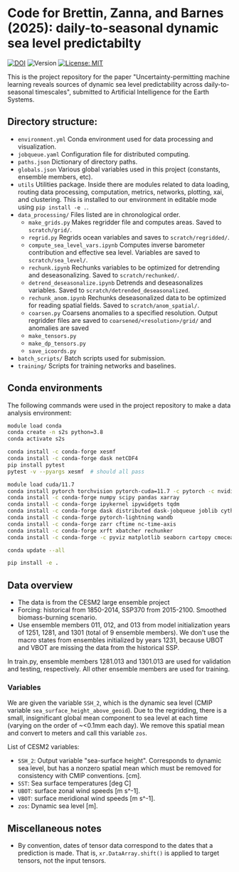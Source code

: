 # Code for Brettin, Zanna, and Barnes (2025): daily-to-seasonal dynamic sea level predictabilty
[![DOI](https://zenodo.org/badge/932964120.svg)](https://doi.org/10.5281/zenodo.14873345)
![Version](https://img.shields.io/badge/version-1.0.0-blue)
[![License: MIT](https://img.shields.io/badge/License-MIT-yellow.svg)](https://github.com/andrewbrettin/zos_predictability_aies/blob/main/LICENSE.md)

This is the project repository for the paper "Uncertainty-permitting machine learning reveals sources of dynamic sea level predictability across daily-to-seasonal timescales", submitted to Artificial Intelligence for the Earth Systems.

<!-- Preprint:  -->

## Directory structure:
* `environment.yml`  Conda environment used for data processing and visualization.
* `jobqueue.yaml`  Configuration file for distributed computing.
* `paths.json`  Dictionary of directory paths.
* `globals.json`  Various global variables used in this project (constants, ensemble members, etc).
* `utils`  Utilities package. Inside there are modules related to data loading, routing data processing, computation, metrics, networks, plotting, xai, and clustering. This is installed to our environment in editable mode using `pip install -e .`.
* `data_processing/` Files listed are in chronological order.
  - `make_grids.py` Makes regridder file and computes areas. Saved to `scratch/grid/`.
  - `regrid.py` Regrids ocean variables and saves to `scratch/regridded/`.
  - `compute_sea_level_vars.ipynb` Computes inverse barometer contribution and effective sea level. Variables are saved to `scratch/sea_level/`.
  - `rechunk.ipynb` Rechunks variables to be optimized for detrending and deseasonalizing. Saved to `scratch/rechunked/`.
  - `detrend_deseasonalize.ipynb` Detrends and deseasonalizes variables. Saved to `scratch/detrended_deseasonalized`.
  - `rechunk_anom.ipynb` Rechunks deseasonalized data to be optimized for reading spatial fields. Saved to `scratch/anom_spatial/`.
  - `coarsen.py` Coarsens anomalies to a specified resolution. Output regridder files are saved to `coarsened/<resolution>/grid/` and anomalies are saved
  - `make_tensors.py`
  - `make_dp_tensors.py`
  - `save_icoords.py`
* `batch_scripts/` Batch scripts used for submission.
* `training/` Scripts for training networks and baselines.

## Conda environments
The following commands were used in the project repository to make a data analysis environment:

```bash
module load conda
conda create -n s2s python=3.8
conda activate s2s

conda install -c conda-forge xesmf 
conda install -c conda-forge dask netCDF4
pip install pytest
pytest -v --pyargs xesmf  # should all pass

module load cuda/11.7
conda install pytorch torchvision pytorch-cuda=11.7 -c pytorch -c nvidia
conda install -c conda-forge numpy scipy pandas xarray
conda install -c conda-forge ipykernel ipywidgets tqdm
conda install -c conda-forge dask distributed dask-jobqueue joblib cython bottleneck
conda install -c conda-forge pytorch-lightning wandb
conda install -c conda-forge zarr cftime nc-time-axis
conda install -c conda-forge xrft xbatcher rechunker
conda install -c conda-forge -c pyviz matplotlib seaborn cartopy cmocean bokeh hvplot

conda update --all

pip install -e .

```

## Data overview
* The data is from the CESM2 large ensemble project
* Forcing: historical from 1850-2014, SSP370 from 2015-2100. Smoothed biomass-burning scenario.
* Use ensemble members 011, 012, and 013 from model initialization years of 1251, 1281, and 1301 (total of 9 ensemble members).
We don't use the macro states from ensembles initialized by years 1231, because UBOT and VBOT are missing the data from the historical SSP. 

In train.py, ensemble members 1281.013 and 1301.013 are used for validation and testing, respectively. All other ensemble members are used for training.

### Variables
We are given the variable `SSH_2`, which is the dynamic sea level (CMIP variable `sea_surface_height_above_geoid`). Due to the regridding, there is a small, insignificant global mean component to sea level at each time (varying on the order of ~<0.1mm each day). We remove this spatial mean and convert to meters and call this variable `zos`.

List of CESM2 variables:
* `SSH_2`: Output variable "sea-surface height". Corresponds to dynamic sea level, but has a nonzero spatial mean which must be removed for consistency with CMIP conventions. \[cm\].
* `SST`: Sea surface temperatures \[deg C\]
* `UBOT`: surface zonal wind speeds \[m s^-1\].
* `VBOT`: surface meridional wind speeds \[m s^-1\].
* `zos`: Dynamic sea level \[m\].


## Miscellaneous notes
* By convention, dates of tensor data correspond to the dates that a prediction is made. That is, `xr.DataArray.shift()` is applied to target tensors, not the input tensors.

